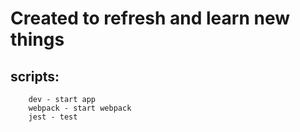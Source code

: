 # Created to refresh and learn new things

## scripts:

~~~~
	dev - start app
	webpack - start webpack
	jest - test
~~~~